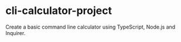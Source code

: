 # cli-calculator-project
Create a basic command line calculator using TypeScript, Node.js and Inquirer.
